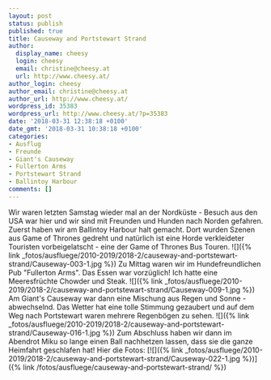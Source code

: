 ```yaml
---
layout: post
status: publish
published: true
title: Causeway and Portstewart Strand
author:
  display_name: cheesy
  login: cheesy
  email: christine@cheesy.at
  url: http://www.cheesy.at/
author_login: cheesy
author_email: christine@cheesy.at
author_url: http://www.cheesy.at/
wordpress_id: 35383
wordpress_url: http://www.cheesy.at/?p=35383
date: '2018-03-31 12:38:18 +0100'
date_gmt: '2018-03-31 10:38:18 +0100'
categories:
- Ausflug
- Freunde
- Giant's Causeway
- Fullerton Arms
- Portstewart Strand
- Ballintoy Harbour
comments: []
---
```

Wir waren letzten Samstag wieder mal an der Nordküste - Besuch aus den USA war hier und wir sind mit Freunden und Hunden nach Norden gefahren.
Zuerst haben wir am Ballintoy Harbour halt gemacht. Dort wurden Szenen aus Game of Thrones gedreht und natürlich ist eine Horde verkleideter Touristen vorbeigelatscht - eine der Game of Thrones Bus Touren.
![]({% link _fotos/ausfluege/2010-2019/2018-2/causeway-and-portstewart-strand/Causeway-003-1.jpg %})
Zu Mittag waren wir im Hundefreundlichen Pub "Fullerton Arms". Das Essen war vorzüglich! Ich hatte eine Meeresfrüchte Chowder und Steak.
![]({% link _fotos/ausfluege/2010-2019/2018-2/causeway-and-portstewart-strand/Causeway-009-1.jpg %})
Am Giant's Causeway war dann eine Mischung aus Regen und Sonne - abwechselnd. Das Wetter hat eine tolle Stimmung gezaubert und auf dem Weg nach Portstewart waren mehrere Regenbögen zu sehen.
![]({% link _fotos/ausfluege/2010-2019/2018-2/causeway-and-portstewart-strand/Causeway-016-1.jpg %})
Zum Abschluss haben wir dann im Abendrot Miku so lange einen Ball nachhetzen lassen, dass sie die ganze Heimfahrt geschlafen hat!
Hier die Fotos:
[![]({% link _fotos/ausfluege/2010-2019/2018-2/causeway-and-portstewart-strand/Causeway-022-1.jpg %})]({% link /fotos/ausfluege/causeway-and-portstewart-strand/ %})
